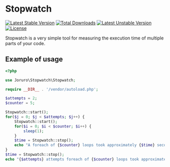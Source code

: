 # Stopwatch

[![Latest Stable Version](https://poser.pugx.org/joruro/stopwatch/v/stable)](https://packagist.org/packages/joruro/stopwatch) [![Total Downloads](https://poser.pugx.org/joruro/stopwatch/downloads)](https://packagist.org/packages/joruro/stopwatch) [![Latest Unstable Version](https://poser.pugx.org/joruro/stopwatch/v/unstable)](https://packagist.org/packages/joruro/stopwatch) [![License](https://poser.pugx.org/joruro/stopwatch/license)](https://packagist.org/packages/joruro/stopwatch)

Stopwatch is a very simple tool for measuring the execution time of multiple parts of your code.

## Example of usage
```php
<?php

use Joruro\Stopwatch\Stopwatch;

require __DIR__ . '/vendor/autoload.php';

$attempts = 2;
$counter = 5;

Stopwatch::start();
for($j = 0; $j < $attempts; $j++) {
    Stopwatch::start();
    for($i = 0; $i < $counter; $i++) {
        sleep(1);
    }
    $time = Stopwatch::stop();
    echo "A foreach of {$counter} loops took approximately {$time} seconds\n";
}
$time = Stopwatch::stop();
echo "{$attempts} attempts foreach of {$counter} loops took approximately {$time} seconds\n";
```
